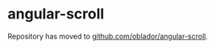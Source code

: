 angular-scroll
==============

Repository has moved to [github.com/oblador/angular-scroll](https://github.com/oblador/angular-scroll).
